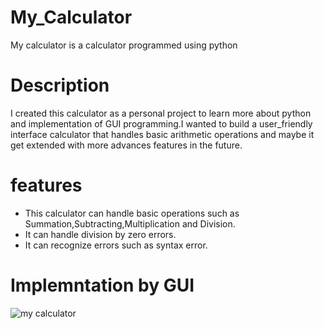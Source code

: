 # My_Calculator
My calculator is a calculator programmed using python
# Description
I created this calculator as a personal project to learn more about python and implementation of GUI programming.I wanted to build a user_friendly interface calculator that handles basic arithmetic operations and maybe it get extended with more advances features in the future.
# features
- This calculator can handle basic operations such as Summation,Subtracting,Multiplication and Division.
- It can handle division by zero errors.
- It can recognize errors such as syntax error.


# Implemntation by GUI 
![my calculator](https://github.com/user-attachments/assets/229663e9-49b0-4555-88b2-4ed1c6124f5b)
